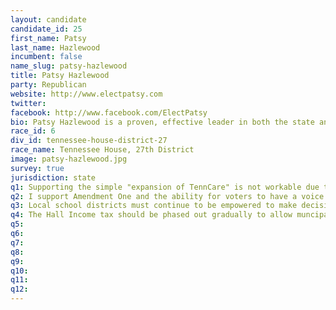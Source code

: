 ```yaml
---
layout: candidate
candidate_id: 25
first_name: Patsy
last_name: Hazlewood
incumbent: false
name_slug: patsy-hazlewood
title: Patsy Hazlewood
party: Republican
website: http://www.electpatsy.com
twitter: 
facebook: http://www.facebook.com/ElectPatsy
bio: Patsy Hazlewood is a proven, effective leader in both the state and local community. Her experience as a seasoned business head and, most recently, as Regional Director for the Tennessee Department of Economic and Community Development has solidified her ability to lead and ignite community growth. Patsy Hazlewood has the track record, the passion, and the resolve necessary to effectively represent District 27 in the state Capitol.<br><br>A Leader in Business<br><br>Selected by Governor Bill Haslam to serve as the Regional Director for the Tennessee Department of Economic and Community Development, Patsy managed the economic development of the ten-county southeastern region for just under 3 years. She successfully developed and implemented strategy for business retention and expansion throughout our area. While overseeing the region, Patsy worked hand-in-hand with major economic development entities throughout the Southeast, including local Chambers of Commerce, city and county governments, the Southeast Development District, TVA, and other local utility suppliers.<br><br>As an organizer and founding director of CapitalMark Bank and Trust, Patsy continues to serve in her position as director for CapitalMark Bank. Before her work with CapitalMark, she gained more than 30 years of experience in the telecommunications industry, working with AT&T and BellSouth as Assistant Vice-President for Legislative and External Affairs and in other leadership capacities. As Assistant Vice-President, Patsy worked with elected bodies and civic organizations for the support and passage of key legislation.<br><br>Having been active in a number of business organizations, Patsy also served as former president of both the Chattanooga Area Chamber of Commerce board and the Better Business Bureau board. In recognition of her business achievements, Patsy was the second woman ever to be honored as the Chattanooga Area Manager of the Year. Additionally, in 2012 the American Lung Association named Patsy the Tennessee Woman of Distinction.<br><br>Patsy earned her Bachelor’s of Science degree from Middle Tennessee State University. She also received advanced training and certification from the Strategic Professional Development program at Georgia Tech University and the University of Alabama at Birmingham.<br><br>A Leader in the Community<br><br>Patsy has been a lifelong volunteer in her community, serving as the chair and boardmember of various community organizations:<br>Signal Mountain Presbyterian Church, Elder & Trustee<br>United Way of Greater Chattanooga, Campaign Chair<br>Community Foundation of Greater Chattanooga, Board Chair<br>Board of Better Business Bureau, President<br>Chattanooga Area Chamber of Commerce, Board Chair<br>The Enterprise Center, Board Member & Committee Chair<br>Urban League of Greater Chattanooga, President<br>Stadium Corporation, Board Member<br>Speech and Hearing Center, Vice-President<br>Tennessee Aquarium, Board Member<br>River City, Board Member<br>Siskin Children’s Institute, Board Member & StarNight Chair<br>T.C. Thompson’s Children’s Hospital Foundation, Board Member<br><br>The Chattanooga Junior League recognized Patsy’s service to the community by awarding her the club’s annual Community Service Award. Additionally, in 2009, Patsy was the first woman to be elected president of the Chattanooga Rotary Club in the organization’s 96-year history.<br><br>Patsy currently lives with her husband, Hal, on Signal Mountain. They are both active members of Signal Mountain Presbyterian Church where she serves as an elder and trustee. They have one son, Ben, who, along with his wife Jenny, have two sons — Hudson and Sawyer. Patsy and Hal consider themselves doubly blessed since Hal’s youngest daughter Lynda, also lives on Signal Mountain with her husband, Mike, and their two sons, Andrew and Aaron.<br><br>A Leader in the Capitol<br><br>As State Representative for District 27, Patsy commits herself to represent this community with integrity, good sense, and efficiency. She will steward your trust and your voice faithfully, advocating legislation that will build our economy, our education system, and our community at large. Invest your vote in someone who can effectively lead District 27 and provide the strong, conservative voice we need in Nashville. Vote for Patsy Hazlewood.
race_id: 6
div_id: tennessee-house-district-27
race_name: Tennessee House, 27th District
image: patsy-hazlewood.jpg
survey: true
jurisdiction: state
q1: Supporting the simple "expansion of TennCare" is not workable due to a recurring expense being expanded with non-recurring dollars.  I do support the Governor's efforts in working with the General Assembly, doctors, hospitals, and insurance companies to develop a "Tennessee Plan" that provides insurance coverage for the working poor that does not jeopardize other budget areas, like education. Tennessee has to balanced its budget while the Federal government simply prints money.
q2: I support Amendment One and the ability for voters to have a voice on the issue. I also support that the decision-making and governance of such a personal issue to be within the branch of government of the people and not the judiciary.
q3: Local school districts must continue to be empowered to make decisions impacting their students, teachers and families, i.e. curriculum, textbooks, testing, etc..  At the same time, we must require our students to master the knowlege an skills rhat will allow them to compete in a global economy, be prepared for higher education without remediation, and ultimately obtain a high-paying job. I will support modifications that accomplish these results.
q4: The Hall Income tax should be phased out gradually to allow muncipal and county governments that rely on that revenue to plan for that fuding's replacement or to adjust their budgets.
q5: 
q6: 
q7: 
q8: 
q9: 
q10: 
q11: 
q12: 
---
```

